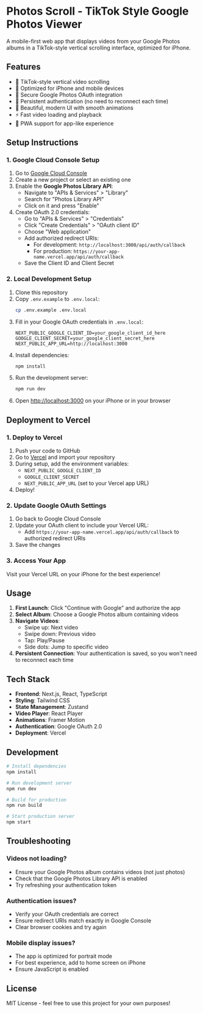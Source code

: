 # Photos Scroll - TikTok Style Google Photos Viewer

A mobile-first web app that displays videos from your Google Photos albums in a TikTok-style vertical scrolling interface, optimized for iPhone.

## Features

- 🎥 TikTok-style vertical video scrolling
- 📱 Optimized for iPhone and mobile devices
- 🔐 Secure Google Photos OAuth integration
- 💾 Persistent authentication (no need to reconnect each time)
- 🎨 Beautiful, modern UI with smooth animations
- ⚡ Fast video loading and playback
- 📲 PWA support for app-like experience

## Setup Instructions

### 1. Google Cloud Console Setup

1. Go to [Google Cloud Console](https://console.cloud.google.com/)
2. Create a new project or select an existing one
3. Enable the **Google Photos Library API**:
   - Navigate to "APIs & Services" > "Library"
   - Search for "Photos Library API"
   - Click on it and press "Enable"
4. Create OAuth 2.0 credentials:
   - Go to "APIs & Services" > "Credentials"
   - Click "Create Credentials" > "OAuth client ID"
   - Choose "Web application"
   - Add authorized redirect URIs:
     - For development: `http://localhost:3000/api/auth/callback`
     - For production: `https://your-app-name.vercel.app/api/auth/callback`
   - Save the Client ID and Client Secret

### 2. Local Development Setup

1. Clone this repository
2. Copy `.env.example` to `.env.local`:
   ```bash
   cp .env.example .env.local
   ```
3. Fill in your Google OAuth credentials in `.env.local`:
   ```
   NEXT_PUBLIC_GOOGLE_CLIENT_ID=your_google_client_id_here
   GOOGLE_CLIENT_SECRET=your_google_client_secret_here
   NEXT_PUBLIC_APP_URL=http://localhost:3000
   ```
4. Install dependencies:
   ```bash
   npm install
   ```
5. Run the development server:
   ```bash
   npm run dev
   ```
6. Open [http://localhost:3000](http://localhost:3000) on your iPhone or in your browser

## Deployment to Vercel

### 1. Deploy to Vercel

1. Push your code to GitHub
2. Go to [Vercel](https://vercel.com) and import your repository
3. During setup, add the environment variables:
   - `NEXT_PUBLIC_GOOGLE_CLIENT_ID`
   - `GOOGLE_CLIENT_SECRET`
   - `NEXT_PUBLIC_APP_URL` (set to your Vercel app URL)
4. Deploy!

### 2. Update Google OAuth Settings

1. Go back to Google Cloud Console
2. Update your OAuth client to include your Vercel URL:
   - Add `https://your-app-name.vercel.app/api/auth/callback` to authorized redirect URIs
3. Save the changes

### 3. Access Your App

Visit your Vercel URL on your iPhone for the best experience!

## Usage

1. **First Launch**: Click "Continue with Google" and authorize the app
2. **Select Album**: Choose a Google Photos album containing videos
3. **Navigate Videos**:
   - Swipe up: Next video
   - Swipe down: Previous video
   - Tap: Play/Pause
   - Side dots: Jump to specific video
4. **Persistent Connection**: Your authentication is saved, so you won't need to reconnect each time

## Tech Stack

- **Frontend**: Next.js, React, TypeScript
- **Styling**: Tailwind CSS
- **State Management**: Zustand
- **Video Player**: React Player
- **Animations**: Framer Motion
- **Authentication**: Google OAuth 2.0
- **Deployment**: Vercel

## Development

```bash
# Install dependencies
npm install

# Run development server
npm run dev

# Build for production
npm run build

# Start production server
npm start
```

## Troubleshooting

### Videos not loading?
- Ensure your Google Photos album contains videos (not just photos)
- Check that the Google Photos Library API is enabled
- Try refreshing your authentication token

### Authentication issues?
- Verify your OAuth credentials are correct
- Ensure redirect URIs match exactly in Google Console
- Clear browser cookies and try again

### Mobile display issues?
- The app is optimized for portrait mode
- For best experience, add to home screen on iPhone
- Ensure JavaScript is enabled

## License

MIT License - feel free to use this project for your own purposes! 